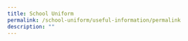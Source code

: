 ```yaml
---
title: School Uniform
permalink: /school-uniform/useful-information/permalink
description: ""
---
```

